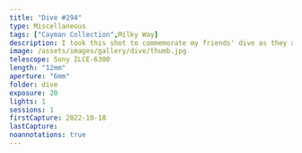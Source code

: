```yaml
---
title: "Dive #294"
type: Miscellaneous
tags: ["Cayman Collection",Milky Way]
description: I took this shot to commemorate my friends' dive as they approached their milestone of 300 dives together. The blue lights in the water are their dive lights.
image: /assets/images/gallery/dive/thumb.jpg
telescope: Sony ILCE-6300
length: "12mm"
aperture: "6mm"
folder: dive
exposure: 20
lights: 1
sessions: 1 
firstCapture: 2022-10-18 
lastCapture:
noannotations: true
---
```

